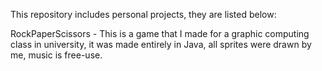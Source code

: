 This repository includes personal projects, they are listed below:

RockPaperScissors - This is a game that I made for a graphic computing class in university, it was made entirely in Java, all sprites were drawn by me, music is free-use.
